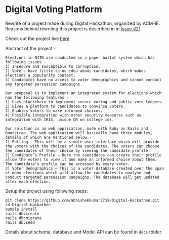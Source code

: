 # Digital Voting Platform

Rewrite of a project made during Digital Hackathon, organized by ACM-IE. Reasons behind rewriting this project is described in in [Issue #21](https://github.com/abhishekkumar2718/Digital-Hackathon/issues/21)

Check out the project live [here](https://secret-basin-11954.herokuapp.com/)

Abstract of the project -
```
Elections in NITK are conducted in a paper ballot system which has following issues -
1) Insecure and susceptible to corruption.
2) Voters have little to no idea about candidates, which makes elections a popularity contest.
3) Candidates have no access to voter demographics and cannot conduct any targeted persuasion campaigns.

Our proposal is to implement an integrated system for elections which has the following features -
1) Uses blockchain to implement secure voting and public vote ledgers.
2) Gives a platform to candidates to convince voters.
3) Enables voters to make informed choices.
4) Possible integration with other security measures such as integration with IRIS, unique QR on college ids.

Our solution is an web application, made with Ruby on Rails and Bootstrap. The web application will basically have three modules, details of which are mentioned below - 
1) Polling – This will be a simple user interface which will provide the voters with the choices of the candidates. The voters can choose the candidates of their choice by viewing the candidate profile.
2) Candidate’s Profile – Here the candidates can create their profile allow the voters to view it and make an informed choice about them. The candidate’s profile can be accessed by every voter.
3) Voter Demographics – This is a voter database created over the span of many elections which will allow the candidates to analyse and conduct targeted persuasion campaigns. The database will get updated after each election.
```

Setup the project using following steps:

```
git clone https://github.com/abhishekkumar2718/Digital-Hackathon.git
cd Digital-Hackathon
bundle install
rails db:create
rails db:migrate
rails db:seed
```

Details about schema, database and Model API can be found in `docs` folder.
